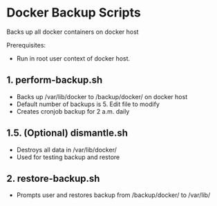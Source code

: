 # Docker Backup Scripts
Backs up all docker containers on docker host

Prerequisites: 
- Run in root user context of docker host.

## 1. perform-backup.sh
- Backs up /var/lib/docker to /backup/docker/ on docker host
- Default number of backups is 5.  Edit file to modify
- Creates cronjob backup for 2 a.m. daily

## 1.5. (Optional) dismantle.sh
- Destroys all data in /var/lib/docker/
- Used for testing backup and restore

## 2. restore-backup.sh
- Prompts user and restores backup from /backup/docker/ to /var/lib/
